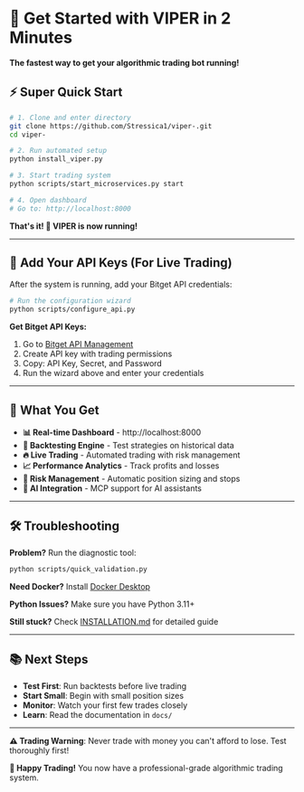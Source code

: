 # 🚀 Get Started with VIPER in 2 Minutes

**The fastest way to get your algorithmic trading bot running!**

## ⚡ Super Quick Start

```bash
# 1. Clone and enter directory
git clone https://github.com/Stressica1/viper-.git
cd viper-

# 2. Run automated setup
python install_viper.py

# 3. Start trading system  
python scripts/start_microservices.py start

# 4. Open dashboard
# Go to: http://localhost:8000
```

**That's it! 🎉 VIPER is now running!**

---

## 🔐 Add Your API Keys (For Live Trading)

After the system is running, add your Bitget API credentials:

```bash
# Run the configuration wizard
python scripts/configure_api.py
```

**Get Bitget API Keys:**
1. Go to [Bitget API Management](https://www.bitget.com/en/account/newapi)
2. Create API key with trading permissions
3. Copy: API Key, Secret, and Password
4. Run the wizard above and enter your credentials

---

## 🎯 What You Get

- **📊 Real-time Dashboard** - http://localhost:8000
- **🧪 Backtesting Engine** - Test strategies on historical data  
- **🔥 Live Trading** - Automated trading with risk management
- **📈 Performance Analytics** - Track profits and losses
- **🚨 Risk Management** - Automatic position sizing and stops
- **🤖 AI Integration** - MCP support for AI assistants

---

## 🛠️ Troubleshooting

**Problem?** Run the diagnostic tool:
```bash
python scripts/quick_validation.py
```

**Need Docker?** Install [Docker Desktop](https://www.docker.com/products/docker-desktop/)

**Python Issues?** Make sure you have Python 3.11+

**Still stuck?** Check [INSTALLATION.md](INSTALLATION.md) for detailed guide

---

## 📚 Next Steps

- **Test First**: Run backtests before live trading
- **Start Small**: Begin with small position sizes
- **Monitor**: Watch your first few trades closely
- **Learn**: Read the documentation in `docs/`

---

**⚠️ Trading Warning**: Never trade with money you can't afford to lose. Test thoroughly first!

**🎉 Happy Trading!** You now have a professional-grade algorithmic trading system.